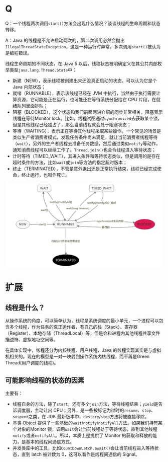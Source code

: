 # Q

Q：一个线程两次调用`start()`方法会出现什么情况？谈谈线程的生命周期和状态转移。

A：Java 的线程是不允许启动两次的，第二次调用必然会抛出`IllegalThreadStateException`，这是一种运行时异常，多次调用`start()`被认为是编程错误。

线程生命周期的不同状态，在 Java 5 以后，线程状态被明确定义在其公共内部枚举类型`java.lang.Thread.State`中：

- 新建（NEW），表示线程被创建出来还没真正启动的状态，可以认为它是个 Java 内部状态；
- 就绪（RUNNABLE），表示该线程已经在 JVM 中执行，当然由于执行需要计算资源，它可能是正在运行，也可能还在等待系统分配给它 CPU 片段，在就绪队列里面排队；
- 阻塞（BLOCKED），这个状态和我们前面两讲介绍的同步非常相关，阻塞表示线程在等待Monitor lock。比如，线程试图通过`synchronized`去获取某个锁，但是其他线程已经独占了，那么当前线程就会处于阻塞状态；
- 等待（WAITING），表示正在等待其他线程采取某些操作。一个常见的场景是类似生产者消费者模式，发现任务条件尚未满足，就让当前消费者线程等待（`wait`），另外的生产者线程去准备任务数据，然后通过类似`notify`等动作，通知消费线程可以继续工作了。`Thread.join()`也会令线程进入等待状态；
- 计时等待（TIMED_WAIT），其进入条件和等待状态类似，但是调用的是存在超时条件的方法，比如`wait`或`join`等方法的指定超时版本；
- 终止（TERMINATED），不管是意外退出还是正常执行结束，线程已经完成使命，终止运行，也叫作死亡。

![](../../images/Thread-Life3.png)

# 扩展

## 线程是什么？

从操作系统的角度，可以简单认为，线程是系统调度的最小单元，一个进程可以包含多个线程，作为任务的真正运作者，有自己的栈（Stack）、寄存器（Register）、本地存储（ThreadLocal）等，但是会和进程内其他线程共享文件描述符、虚拟地址空间等。

在具体实现中，线程还分为内核线程、用户线程，Java 的线程实现其实是与虚拟机相关的。现在的模型是一对一映射到操作系统内核线程，而不再是Green Thread(用户调度的线程)。



## 可能影响线程的状态的因素

主要有：

- 线程自身的方法，除了`start`，还有多个`join`方法，等待线程结束；`yield`是告诉调度器，主动让出 CPU；另外，是一些被标记为过时的`resume`、`stop`、`suspend`之类，在 JDK 最新版本中，`destory`/`stop`方法将被直接移除。
- 基类 Object 提供了一些基础的`wait`/`notify`/`notifyAll`方法。如果我们持有某个对象的Monitor 锁，调用`wait`会让当前线程处于等待状态，直到其他线程`notify`或者`notifyAll`。所以，本质上是提供了 Monitor 的获取和释放的能力，是基本的线程间通信方式。
- 并发类库中的工具，比如`CountDownLatch.await()`会让当前线程进入等待状态，直到 latch 被计数为 0，这可以看作是线程间通信的 Signal。